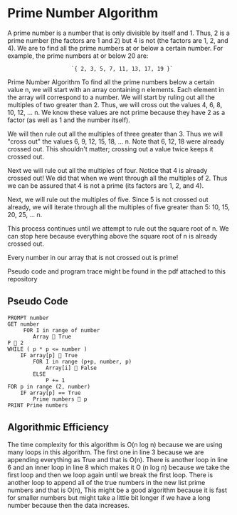 # Prime Number Algorithm  
A prime number is a number that is only divisible by itself and 1. Thus, 2 is a prime number (the factors are 1 and 2) but 4 is not (the factors are 1, 2, and 4). We are to find all the prime numbers at or below a certain number. For example, the prime numbers at or below 20 are:

                        `{ 2, 3, 5, 7, 11, 13, 17, 19 }`

Prime Number Algorithm
To find all the prime numbers below a certain value n, we will start with an array containing n elements. Each element in the array will correspond to a number. We will start by ruling out all the multiples of two greater than 2. Thus, we will cross out the values 4, 6, 8, 10, 12, ... n. We know these values are not prime because they have 2 as a factor (as well as 1 and the number itself).

We will then rule out all the multiples of three greater than 3. Thus we will "cross out" the values 6, 9, 12, 15, 18, ... n. Note that 6, 12, 18 were already crossed out. This shouldn't matter; crossing out a value twice keeps it crossed out.

Next we will rule out all the multiples of four. Notice that 4 is already crossed out! We did that when we went through all the multiples of 2. Thus we can be assured that 4 is not a prime (its factors are 1, 2, and 4).

Next, we will rule out the multiples of five. Since 5 is not crossed out already, we will iterate through all the multiples of five greater than 5: 10, 15, 20, 25, ... n.

This process continues until we attempt to rule out the square root of n. We can stop here because everything above the square root of n is already crossed out.

Every number in our array that is not crossed out is prime!

Pseudo code and program trace might be found in the pdf attached to this repository 

## Pseudo Code 
```
PROMPT number 
GET number 
     FOR I in range of number
        Array  True
P  2 
WHILE ( p * p <= number )
    IF array[p]  True
        FOR I in range (p+p, number, p) 
            Array[i]  False
        ELSE
            P += 1 
FOR p in range (2, number)
    IF array[p] == True
        Prime numbers  p 
PRINT Prime numbers

```

## Algorithmic Efficiency

The time complexity for this algorithm is O(n log n) because we are using many loops in this algorithm. The first one in line 3 because we are appending everything as True and that is O(n). There is another loop in line 6 and an inner loop in line 8 which makes it O (n log n) because we take the first loop and then we loop again until we break the first loop. There is another loop to append all of the true numbers in the new list prime numbers and that is O(n), This might be a good algorithm because it is fast for smaller numbers but might take a little bit longer if we have a long number because then the data increases. 

